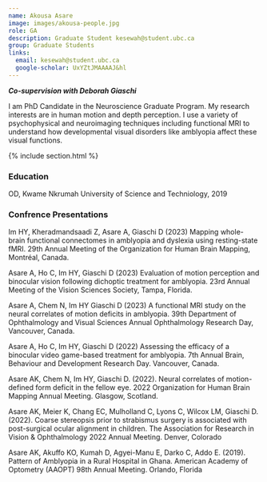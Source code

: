 ```yaml
---
name: Akousa Asare
image: images/akousa-people.jpg 
role: GA 
description: Graduate Student kesewah@student.ubc.ca
group: Graduate Students
links:
  email: kesewah@student.ubc.ca
  google-scholar: UxYZtJMAAAAJ&hl
---
```


***Co-supervision with Deborah Giaschi***

I am PhD Candidate in the Neuroscience Graduate Program. My research interests are in human motion and depth perception. I use a variety of psychophysical and neuroimaging techniques including functional MRI to understand how developmental visual disorders like amblyopia affect these visual functions. 

{% include section.html %}
### Education
OD,  Kwame Nkrumah University of Science and Techniology, 2019
 
### Confrence Presentations
Im HY, Kheradmandsaadi Z, Asare A, Giaschi D (2023) Mapping whole-brain functional connectomes in amblyopia and dyslexia using resting-state fMRI. 29th Annual Meeting of the Organization for Human Brain Mapping, Montréal, Canada.

Asare A, Ho C, Im HY, Giaschi D (2023) Evaluation of motion perception and binocular vision following dichoptic treatment for amblyopia. 23rd Annual Meeting of the Vision Sciences Society, Tampa, Florida.

Asare A, Chem N, Im HY Giaschi D (2023) A functional MRI study on the neural correlates of motion deficits in amblyopia. 39th Department of Ophthalmology and Visual Sciences Annual Ophthalmology Research Day, Vancouver, Canada.

Asare A, Ho C, Im HY, Giaschi D (2022) Assessing the efficacy of a binocular video game-based treatment for amblyopia. 7th Annual Brain, Behaviour and Development Research Day. Vancouver, Canada.

Asare AK, Chem N, Im HY, Giaschi D. (2022). Neural correlates of motion-defined form deficit in the fellow eye. 2022 Organization for Human Brain Mapping Annual Meeting. Glasgow, Scotland.

Asare AK, Meier K, Chang EC, Mulholland C, Lyons C, Wilcox LM, Giaschi D. (2022). Coarse stereopsis prior to strabismus surgery is associated with post-surgical ocular alignment in children. The Association for Research in Vision & Ophthalmology 2022 Annual Meeting. Denver, Colorado

Asare AK, Akuffo KO, Kumah D, Agyei-Manu E, Darko C, Addo E. (2019). Pattern of Amblyopia in a Rural Hospital in Ghana. American Academy of Optometry (AAOPT) 98th Annual Meeting. Orlando, Florida 
